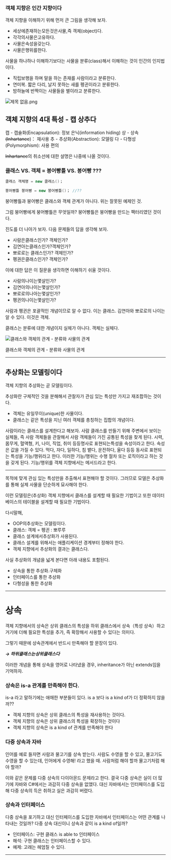 ### 객체 지향은 인간 지향이다

객체 지향을 이해하기 위해 먼저 큰 그림을 생각해 보자.

- 세상에존재하는모든것은사물,즉 객체(object)다.
- 각각의사물은고유하다.
- 사물은속성을갖는다.
- 사물은행위를한다.

사물을 하나하나 이해하기보다는 사물을 분류(class)해서 이해하는 것이 인간의 인지법이다.

- 직립보행을 하며 말을 하는 존재를 사람이라고 분류한다.
- 연미복. 짧은 다리, 날지 못하는 새를 펭귄이라고 분류한다.
- 밤하늘에 반짝이는 사물들을 별이라고 분류한다.

![제목 없음.png](https://prod-files-secure.s3.us-west-2.amazonaws.com/075997f4-35b2-4955-b621-060d6a108880/b603da15-a5c2-40a4-8089-3d32494c175c/%EC%A0%9C%EB%AA%A9_%EC%97%86%EC%9D%8C.png)

## 객체 지향의 4대 특성 - 캡 상추다

캡 - 캡슐화(Encapsulation): 정보 은닉(information hiding)
상 - 상속~~(Inhartanee~~)： 재사용
추 - 추상화(Abstraction): 모델링
다 - 다형성(Polymorphism): 사용 편의

~~Inhartanee~~의 취소선에 대한 설명은 나중에 나올 것이다.

### 클래스 VS. 객체 = 붕어빵틀 VS. 붕어빵 ???

```java
클래스 객체명 = new 클래스()；
```

```java
붕어빵틀 붕어빵 = new 붕어빵틀()； //??
```

붕어빵틀과 붕어빵은 클래스와 객체 관계가 아니다. 위는 잘못된 예제인 것.

그럼 붕어빵에게 붕어빵틀은 무엇일까? 붕어빵틀은 붕어빵을 만드는 팩터리였던 것이다.

진도를 더 나아가 보자. 다음 문제들의 답을 생각해 보자.

- 사람은클래스인가? 객체인가?
- 김연아는클래스인가?객체인가?
- 뽀로로는 클래스인가? 객체인가?
- 펭권은클래스인가? 객체인가?

이에 대한 답은 이 질문을 생각하면 이해하기 쉬울 것이다.

- 사람의나이는몇살인가?
- 김연아의나이는몇살인가?
- 뽀로로의나아는몇살인가?
- 펭귄의나이는몇살인가?

사람과 펭귄은 포괄적인 개념이므로 알 수 없다. 이는 클래스. 김연아와 뽀로로의 나이는 알 수 있다. 이것은 객체.

클래스는 분류에 대한 개념이지 실체가 아니다. 객체는 실체다.

![클래스와 객체의 관계 - 분류와 사물의 관계](https://prod-files-secure.s3.us-west-2.amazonaws.com/075997f4-35b2-4955-b621-060d6a108880/f343d541-a052-4396-ab6e-53441ba6f6c0/%EC%A0%9C%EB%AA%A9_%EC%97%86%EC%9D%8C.png)

클래스와 객체의 관계 - 분류와 사물의 관계

---

## 추상화는 모델링이다

객체 지향의 추상화는 곧 모델링이다.

추상화란 구체적인 것을 분해해서 관찰자가 관심 있는 특성만 가지고 재조합하는 것이다.

- 객체는 유일무이(unique)한 사물이다.
- 클래스는 같은 특성을 지닌 여러 객체를 총칭하는 집합의 개념이다.

사람이라는 클래스를 설계한다고 해보자. 사람 클래스를 만들기 위해 주변에서 보이는 실체들, 즉 사람 객체들을 관찰해서 사람 객체들이 가진 공통된 특성을 찾게 된다. 시력, 몸무게, 혈액형, 키, 나이, 직업, 취미 등등명사로 표현되는특성을 속성이라고 한다. 속성은 값을 가질 수 있다. 먹다, 자다, 일하다, 침 뱉다, 운전하다, 울다 등등 동사로 표현되는 특성을 기능/행위라고 한다. 이러한 기능/행위는 수행 절차 또는 로직이라고 하는 것을 갖게 된다. 기능/행위를 객체 지향에서는 메서드라고 한다.

---

목적에 맞게 관심 있는 특성만을 추출해서 표현해야 할 것이다. 
그러므로 모델은 추상화를 통해 실제 사물을 단순하게 묘사해야 한다.

이런 모델링은(추상화) 객체 지향에서 클래스를 설계할 때 필요한 기법이고 또한 데이터베이스의 테이블을 설계할 때 필요한 기법이다.

다시말해,

- OOP의추상화는 모델링이다.
- 클래스: 객체 = 펭귄 : 뽀루루
- 클래스 설계에서추상화가 사용된다.
- 클래스 설계를 위해서는 애플리케이션 경계부터 정해야 한다.
- 객체 지향에서 추상화의 결과는 클래스다.

사실 추상화의 개념을 넓게 본다면 아래 내용도 포함된다.

- 상속을 통한 추상화.구체화
- 인터페이스를 통한 추상화
- 다형성을 통한 추상화

---

# 상속

객체 지향에서의 상속은 상위 클래스의 특성을 하위 클래스에서 상속（특성 상속）하고 거기에 더해 필요한 특성을 추가, 즉 확장해서 사용할 수 있다는 의미다.

그렇기 때문에 상속관계에서 반드시 만족해야 할 문장이 있다.

***→ 하위클래스는상위클래스다***

이러한 개념을 통해 상속을 영어로 나타냈을 경우, inheritance가 아닌 extends임을 기억하자.

### 상속은 is-a 관계를 만족해야 한다.

is-a 라고 말하기에는 애매한 부분들이 있다. is a 보다 is a kind of가 더 정확하지 않을까??

- 객체 지향의 상속은 상위 클래스의 특성을 재사용하는 것이다.
- 객체 지향의 상속은 상위 클래스의 특성을 확장하는 것이다
- 객체 지향의 상속은 is a kind of 관계를 만족해야 한다

### 다중 상속과 자바

인어를 예로 들자면 사람과 물고기를 상속 받는다. 사람도 수영을 할 수 있고, 물고기도 수영을 할 수 있는데, 인어에게 수영해! 라고 했을 때. 사람처럼 해야 할까 물고기처럼 해야 할까?

이와 같은 문제를 다중 상속의 다이아몬드 문제라고 한다. 결국 다중 상속은 실이 더 많기에 자바와 C#에서는 과감히 다중 상속을 없앴다. 대신 자바에서는 인터페이스를 도입해 다중 상속의 득은 취하고 실은 과감히 버렸다.

### 상속과 인터페이스

다중 상속을 포기하고 대신 인터페이스를 도입한 자바에서 인터페이스는 어떤 관계를 나타내는
것일까? 다중 상속 대신이니 상속과 같이 is a kind of일까?

- 인터페이스: 구현 클래스 is able to 인터페이스
- 해석: 구현 클래스는 인터페이스할 수 있다.
- 예제: 고래는 헤엄칠 수 있다.

---
